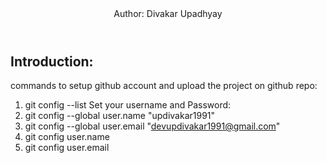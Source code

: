 <header>
Author: Divakar Upadhyay
</header>

Introduction:
-----------

commands to setup github account and upload the project on github repo:

1. git config --list
Set your username and Password:
2. git config --global user.name "updivakar1991"
3. git config --global user.email "devupdivakar1991@gmail.com"
4. git config user.name
5. git config user.email

